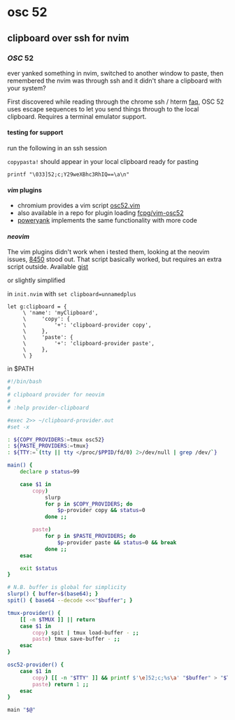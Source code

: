 # osc 52

## clipboard over ssh for nvim


### _OSC_ 52

ever yanked something in nvim,
switched to another window to paste,
then remembered the nvim was through ssh
and it didn't share a clipboard with your system?

First discovered while reading through the chrome ssh / hterm
[faq][faq],
OSC 52 uses escape sequences to let you send things through to the local clipboard.
Requires a terminal emulator support.

#### testing for support

run the following in an ssh session

`copypasta!` should appear in your local clipboard ready for pasting

```
printf "\033]52;c;Y29weXBhc3RhIQ==\a\n"
```

#### _vim_ plugins

- chromium provides a vim script [osc52.vim][crosc]
- also available in a repo for plugin loading [fcpg/vim-osc52][ghosc]
- [poweryank][py] implements the same functionality with more code

#### _neovim_

The vim plugins didn't work when i tested them,
looking at the neovim issues, [8450][nv] stood out.
That script basically worked, but requires an extra script outside.
Available [gist](https://gist.github.com/agriffis/70360287f9016fd8849b8150a4966469)

or slightly simplified

in `init.nvim` with `set clipboard=unnamedplus`

```vim
let g:clipboard = {
     \ 'name': 'myClipboard',
     \     'copy': {
     \         '+': 'clipboard-provider copy',
     \     },
     \     'paste': {
     \         '+': 'clipboard-provider paste',
     \     },
     \ }
```

in \$PATH

```sh
#!/bin/bash
#
# clipboard provider for neovim
#
# :help provider-clipboard

#exec 2>> ~/clipboard-provider.out
#set -x

: ${COPY_PROVIDERS:=tmux osc52}
: ${PASTE_PROVIDERS:=tmux}
: ${TTY:=`(tty || tty </proc/$PPID/fd/0) 2>/dev/null | grep /dev/`}

main() {
    declare p status=99

    case $1 in
        copy)
            slurp
            for p in $COPY_PROVIDERS; do
                $p-provider copy && status=0
            done ;;

        paste)
            for p in $PASTE_PROVIDERS; do
                $p-provider paste && status=0 && break
            done ;;
    esac

    exit $status
}

# N.B. buffer is global for simplicity
slurp() { buffer=$(base64); }
spit() { base64 --decode <<<"$buffer"; }

tmux-provider() {
    [[ -n $TMUX ]] || return
    case $1 in
        copy) spit | tmux load-buffer - ;;
        paste) tmux save-buffer - ;;
    esac
}

osc52-provider() {
    case $1 in
        copy) [[ -n "$TTY" ]] && printf $'\e]52;c;%s\a' "$buffer" > "$TTY" ;;
        paste) return 1 ;;
    esac
}

main "$@"
```

[faq]: https://chromium.googlesource.com/apps/libapps/+/master/nassh/doc/FAQ.md#Is-OSC-52-aka-clipboard-operations_supported
[crosc]: https://chromium.googlesource.com/apps/libapps/+/master/hterm/etc
[ghosc]: https://github.com/fcpg/vim-osc52
[py]: https://github.com/haya14busa/vim-poweryank
[nv]: https://github.com/neovim/neovim/issues/8450
